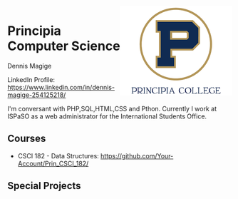 <img src="assets/logo.png" align="right" />

# Principia Computer Science
Dennis Magige

LinkedIn Profile: https://www.linkedin.com/in/dennis-magige-254125218/

I'm conversant with PHP,SQL,HTML,CSS and Pthon. Currently I work at ISPaSO as a web administrator for the International Students Office.



## Courses

- CSCI 182 - Data Structures: https://github.com/Your-Account/Prin_CSCI_182/

## Special Projects
